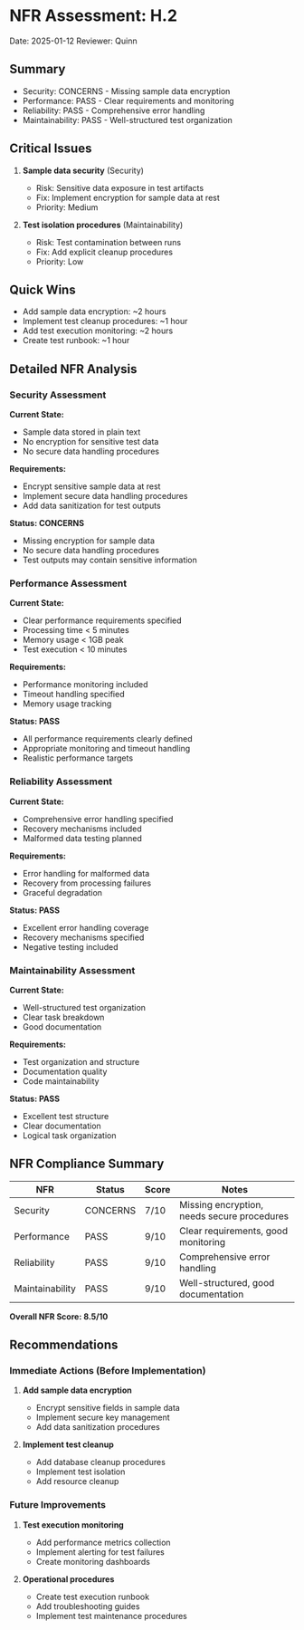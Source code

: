 # NFR Assessment: H.2

Date: 2025-01-12
Reviewer: Quinn

## Summary

- Security: CONCERNS - Missing sample data encryption
- Performance: PASS - Clear requirements and monitoring
- Reliability: PASS - Comprehensive error handling
- Maintainability: PASS - Well-structured test organization

## Critical Issues

1. **Sample data security** (Security)
   - Risk: Sensitive data exposure in test artifacts
   - Fix: Implement encryption for sample data at rest
   - Priority: Medium

2. **Test isolation procedures** (Maintainability)
   - Risk: Test contamination between runs
   - Fix: Add explicit cleanup procedures
   - Priority: Low

## Quick Wins

- Add sample data encryption: ~2 hours
- Implement test cleanup procedures: ~1 hour
- Add test execution monitoring: ~2 hours
- Create test runbook: ~1 hour

## Detailed NFR Analysis

### Security Assessment

**Current State:**
- Sample data stored in plain text
- No encryption for sensitive test data
- No secure data handling procedures

**Requirements:**
- Encrypt sensitive sample data at rest
- Implement secure data handling procedures
- Add data sanitization for test outputs

**Status: CONCERNS**
- Missing encryption for sample data
- No secure data handling procedures
- Test outputs may contain sensitive information

### Performance Assessment

**Current State:**
- Clear performance requirements specified
- Processing time < 5 minutes
- Memory usage < 1GB peak
- Test execution < 10 minutes

**Requirements:**
- Performance monitoring included
- Timeout handling specified
- Memory usage tracking

**Status: PASS**
- All performance requirements clearly defined
- Appropriate monitoring and timeout handling
- Realistic performance targets

### Reliability Assessment

**Current State:**
- Comprehensive error handling specified
- Recovery mechanisms included
- Malformed data testing planned

**Requirements:**
- Error handling for malformed data
- Recovery from processing failures
- Graceful degradation

**Status: PASS**
- Excellent error handling coverage
- Recovery mechanisms specified
- Negative testing included

### Maintainability Assessment

**Current State:**
- Well-structured test organization
- Clear task breakdown
- Good documentation

**Requirements:**
- Test organization and structure
- Documentation quality
- Code maintainability

**Status: PASS**
- Excellent test structure
- Clear documentation
- Logical task organization

## NFR Compliance Summary

| NFR | Status | Score | Notes |
|-----|--------|-------|-------|
| Security | CONCERNS | 7/10 | Missing encryption, needs secure procedures |
| Performance | PASS | 9/10 | Clear requirements, good monitoring |
| Reliability | PASS | 9/10 | Comprehensive error handling |
| Maintainability | PASS | 9/10 | Well-structured, good documentation |

**Overall NFR Score: 8.5/10**

## Recommendations

### Immediate Actions (Before Implementation)

1. **Add sample data encryption**
   - Encrypt sensitive fields in sample data
   - Implement secure key management
   - Add data sanitization procedures

2. **Implement test cleanup**
   - Add database cleanup procedures
   - Implement test isolation
   - Add resource cleanup

### Future Improvements

1. **Test execution monitoring**
   - Add performance metrics collection
   - Implement alerting for test failures
   - Create monitoring dashboards

2. **Operational procedures**
   - Create test execution runbook
   - Add troubleshooting guides
   - Implement test maintenance procedures
